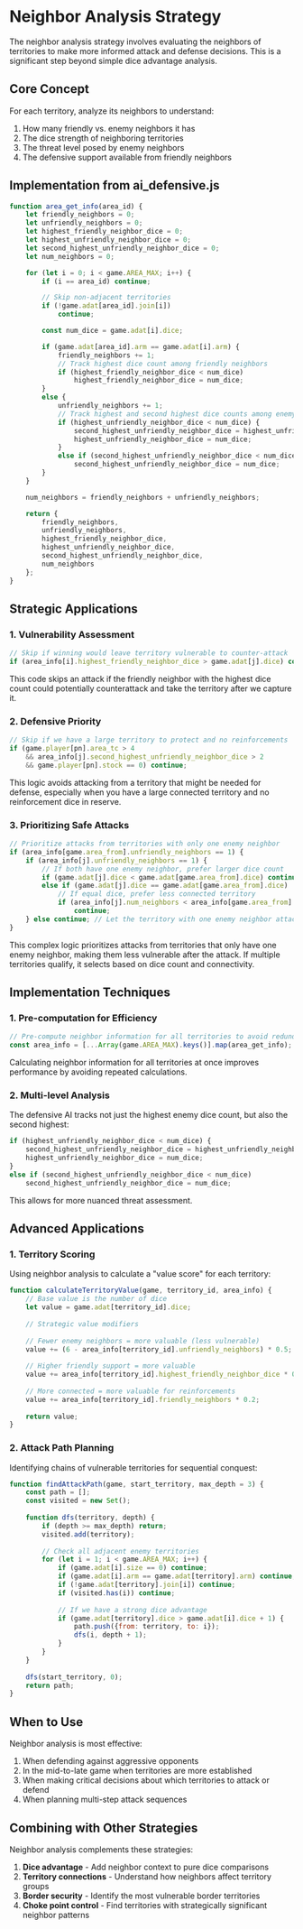 # Neighbor Analysis Strategy

The neighbor analysis strategy involves evaluating the neighbors of territories to make more informed attack and defense decisions. This is a significant step beyond simple dice advantage analysis.

## Core Concept

For each territory, analyze its neighbors to understand:
1. How many friendly vs. enemy neighbors it has
2. The dice strength of neighboring territories
3. The threat level posed by enemy neighbors
4. The defensive support available from friendly neighbors

## Implementation from ai_defensive.js

```javascript
function area_get_info(area_id) {
    let friendly_neighbors = 0;
    let unfriendly_neighbors = 0;
    let highest_friendly_neighbor_dice = 0;
    let highest_unfriendly_neighbor_dice = 0;
    let second_highest_unfriendly_neighbor_dice = 0;
    let num_neighbors = 0;

    for (let i = 0; i < game.AREA_MAX; i++) {
        if (i == area_id) continue;

        // Skip non-adjacent territories
        if (!game.adat[area_id].join[i])
            continue;

        const num_dice = game.adat[i].dice;

        if (game.adat[area_id].arm == game.adat[i].arm) {
            friendly_neighbors += 1;
            // Track highest dice count among friendly neighbors
            if (highest_friendly_neighbor_dice < num_dice)
                highest_friendly_neighbor_dice = num_dice;
        }
        else {
            unfriendly_neighbors += 1;
            // Track highest and second highest dice counts among enemy neighbors
            if (highest_unfriendly_neighbor_dice < num_dice) {
                second_highest_unfriendly_neighbor_dice = highest_unfriendly_neighbor_dice;
                highest_unfriendly_neighbor_dice = num_dice;
            }
            else if (second_highest_unfriendly_neighbor_dice < num_dice)
                second_highest_unfriendly_neighbor_dice = num_dice;
        }
    }

    num_neighbors = friendly_neighbors + unfriendly_neighbors;

    return {
        friendly_neighbors,
        unfriendly_neighbors,
        highest_friendly_neighbor_dice,
        highest_unfriendly_neighbor_dice,
        second_highest_unfriendly_neighbor_dice,
        num_neighbors
    };
}
```

## Strategic Applications

### 1. Vulnerability Assessment

```javascript
// Skip if winning would leave territory vulnerable to counter-attack
if (area_info[i].highest_friendly_neighbor_dice > game.adat[j].dice) continue;
```

This code skips an attack if the friendly neighbor with the highest dice count could potentially counterattack and take the territory after we capture it.

### 2. Defensive Priority

```javascript
// Skip if we have a large territory to protect and no reinforcements
if (game.player[pn].area_tc > 4
    && area_info[j].second_highest_unfriendly_neighbor_dice > 2
    && game.player[pn].stock == 0) continue;
```

This logic avoids attacking from a territory that might be needed for defense, especially when you have a large connected territory and no reinforcement dice in reserve.

### 3. Prioritizing Safe Attacks

```javascript
// Prioritize attacks from territories with only one enemy neighbor
if (area_info[game.area_from].unfriendly_neighbors == 1) {
    if (area_info[j].unfriendly_neighbors == 1) {
        // If both have one enemy neighbor, prefer larger dice count
        if (game.adat[j].dice < game.adat[game.area_from].dice) continue;
        else if (game.adat[j].dice == game.adat[game.area_from].dice)
            // If equal dice, prefer less connected territory
            if (area_info[j].num_neighbors < area_info[game.area_from].num_neighbors)
                continue;
    } else continue; // Let the territory with one enemy neighbor attack first
}
```

This complex logic prioritizes attacks from territories that only have one enemy neighbor, making them less vulnerable after the attack. If multiple territories qualify, it selects based on dice count and connectivity.

## Implementation Techniques

### 1. Pre-computation for Efficiency

```javascript
// Pre-compute neighbor information for all territories to avoid redundant calculations
const area_info = [...Array(game.AREA_MAX).keys()].map(area_get_info);
```

Calculating neighbor information for all territories at once improves performance by avoiding repeated calculations.

### 2. Multi-level Analysis

The defensive AI tracks not just the highest enemy dice count, but also the second highest:

```javascript
if (highest_unfriendly_neighbor_dice < num_dice) {
    second_highest_unfriendly_neighbor_dice = highest_unfriendly_neighbor_dice;
    highest_unfriendly_neighbor_dice = num_dice;
}
else if (second_highest_unfriendly_neighbor_dice < num_dice)
    second_highest_unfriendly_neighbor_dice = num_dice;
```

This allows for more nuanced threat assessment.

## Advanced Applications

### 1. Territory Scoring

Using neighbor analysis to calculate a "value score" for each territory:

```javascript
function calculateTerritoryValue(game, territory_id, area_info) {
    // Base value is the number of dice
    let value = game.adat[territory_id].dice;
    
    // Strategic value modifiers
    
    // Fewer enemy neighbors = more valuable (less vulnerable)
    value += (6 - area_info[territory_id].unfriendly_neighbors) * 0.5;
    
    // Higher friendly support = more valuable
    value += area_info[territory_id].highest_friendly_neighbor_dice * 0.3;
    
    // More connected = more valuable for reinforcements
    value += area_info[territory_id].friendly_neighbors * 0.2;
    
    return value;
}
```

### 2. Attack Path Planning

Identifying chains of vulnerable territories for sequential conquest:

```javascript
function findAttackPath(game, start_territory, max_depth = 3) {
    const path = [];
    const visited = new Set();
    
    function dfs(territory, depth) {
        if (depth >= max_depth) return;
        visited.add(territory);
        
        // Check all adjacent enemy territories
        for (let i = 1; i < game.AREA_MAX; i++) {
            if (game.adat[i].size == 0) continue;
            if (game.adat[i].arm == game.adat[territory].arm) continue;
            if (!game.adat[territory].join[i]) continue;
            if (visited.has(i)) continue;
            
            // If we have a strong dice advantage
            if (game.adat[territory].dice > game.adat[i].dice + 1) {
                path.push({from: territory, to: i});
                dfs(i, depth + 1);
            }
        }
    }
    
    dfs(start_territory, 0);
    return path;
}
```

## When to Use

Neighbor analysis is most effective:

1. When defending against aggressive opponents
2. In the mid-to-late game when territories are more established
3. When making critical decisions about which territories to attack or defend
4. When planning multi-step attack sequences

## Combining with Other Strategies

Neighbor analysis complements these strategies:

1. **Dice advantage** - Add neighbor context to pure dice comparisons
2. **Territory connections** - Understand how neighbors affect territory groups
3. **Border security** - Identify the most vulnerable border territories
4. **Choke point control** - Find territories with strategically significant neighbor patterns